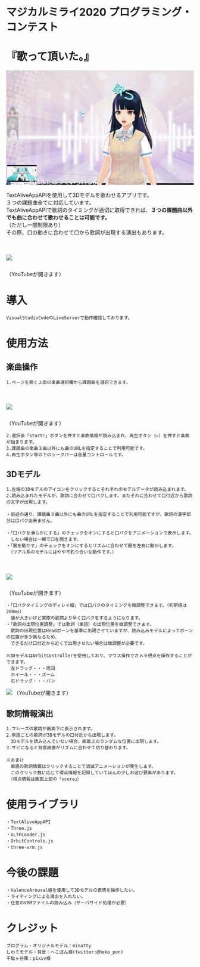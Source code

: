 # マジカルミライ2020 プログラミング・コンテスト
# 『歌って頂いた。』
![](./images/readme_title.png)

TextAliveAppAPIを使用して3Dモデルを歌わせるアプリです。  
３つの課題曲全てに対応しています。  
TextAliveAppAPIで歌詞のタイミングが適切に取得できれば、**３つの課題曲以外でも曲に合わせて歌わせることは可能です。**  
（ただし一部制限あり）  
その際、口の動きに合わせて口から歌詞が出現する演出もあります。
	
# [![](http://img.youtube.com/vi/XvblDy1RltY/0.jpg)](http://www.youtube.com/watch?v=XvblDy1RltY "")
（YouTubeが開きます）

# 導入
	VisualStudioCodeのLiveServerで動作確認しております。

# 使用方法
## 楽曲操作
	1.ページを開く上部の楽曲選択欄から課題曲を選択できます。
# [![](http://img.youtube.com/vi/DPQt3TkSlTw/0.jpg)](http://www.youtube.com/watch?v=DPQt3TkSlTw "")
（YouTubeが開きます）

	2.選択後「start!」ボタンを押すと楽曲情報が読み込まれ、再生ボタン（▷）を押すと楽曲が始まります。
	3.課題曲の楽曲３曲以外にも曲のURLを指定することで利用可能です。
	4.再生ボタン等の下のシークバーは音量コントロールです。

## 3Dモデル
	1.左端の3Dモデルのアイコンをクリックするとそれぞれのモデルデータが読み込まれます。
	2.読み込まれたモデルが、歌詞に合わせて口パクします。またそれに合わせて口付近から歌詞の文字が出現します。
	
	・前述の通り、課題曲３曲以外にも曲のURLを指定することで利用可能ですが、歌詞の漢字部分は口パク出来ません。
	
	・「口パクを滑らかにする」のチェックをオンにすると口パクをアニメーションで表示します。
	　しない場合は一瞬で口を開きます。
	・「腕を動かす」のチェックをオンにするとリズムに合わせて腕を左右に動かします。
	　（リアル系のモデルにはやや不釣り合いな動作です。）
# [![](http://img.youtube.com/vi/y2Gd83pTC5I/0.jpg)](http://www.youtube.com/watch?v=y2Gd83pTC5I "")
（YouTubeが開きます）

	・「口パクタイミングのディレイ幅」では口パクのタイミングを微調整できます。（初期値は200ms）
	　値が大きいほど実際の歌詞より早く口パクをするようになります。
	・「歌詞の出現位置調整」では歌詞（単語）の出現位置を微調整できます。
	　歌詞の出現位置はHeadボーンを基準に出現させていますが、読み込みモデルによってボーンの位置が多少異なるため、
	　できるだけ口付近から近くで出現させたい場合は微調整が必要です。
	
	※3DモデルはOrbitControllerを使用しており、マウス操作でカメラ視点を操作することができます。
	　左ドラッグ・・・周回
	　ホイール・・・ズーム
	　右ドラッグ・・・パン
[![](http://img.youtube.com/vi/EH_a8eWO7lE/0.jpg)](http://www.youtube.com/watch?v=EH_a8eWO7lE "")
（YouTubeが開きます）
	
## 歌詞情報演出
	1.フレーズの歌詞が画面下に表示されます。
	2.単語ごとの歌詞が3Dモデルの口付近から出現します。
	　3Dモデルを読み込んでいない場合、画面上のランダムな位置に出現します。
	3.サビになると背景画像がリズムに合わせて切り替わります。
	
	※おまけ
	　単語の歌詞情報はクリックすることで消滅アニメーションが発生します。
	　このクリック数に応じて得点情報を記録していてほんの少しお遊び要素があります。
	　（得点情報は画面上部の「score」）

# 使用ライブラリ
	・TextAliveAppAPI
	・Three.js
	・GLTFLoader.js
	・OrbitControls.js
	・three-vrm.js

# 今後の課題
	・ValenceArousal値を使用して3Dモデルの表情を操作したい。
	・ライティングによる演出を入れたい。
	・任意のVRMファイルの読み込み（サーバサイド処理が必要）
	
# クレジット
	プログラム・オリジナルモデル：minatty
	しわミモデル・背景：へこぽん様(twitter:@heko_pon)
	千駄ヶ谷篠：pixiv様
